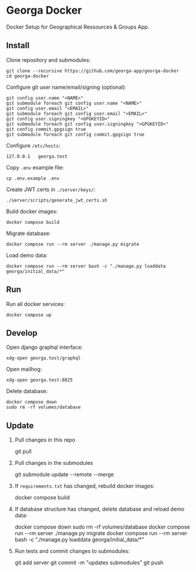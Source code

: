 # Georga Docker

Docker Setup for Geographical Ressources & Groups App.

## Install

Clone repository and submodules:

    git clone --recursive https://github.com/georga-app/georga-docker
    cd georga-docker

Configure git user name/email/signing (optional):

    git config user.name "<NAME>"
    git submodule foreach git config user.name "<NAME>"
    git config user.email "<EMAIL>"
    git submodule foreach git config user.email "<EMAIL>"
    git config user.signingkey "<GPGKEYID>"
    git submodule foreach git config user.signingkey "<GPGKEYID>"
    git config commit.gpgsign true
    git submodule foreach git config commit.gpgsign true

Configure `/etc/hosts`:

    127.0.0.1   georga.test

Copy `.env` example file:

    cp .env.example .env

Create JWT certs in `./server/keys/`:

    ./server/scripts/generate_jwt_certs.sh

Build docker images:

    docker compose build

Migrate database:

    docker compose run --rm server ./manage.py migrate

Load demo data:

    docker compose run --rm server bash -c "./manage.py loaddata georga/initial_data/*"

## Run

Run all docker services:

    docker compose up

## Develop

Open django graphql interface:

    xdg-open georga.test/graphql

Open mailhog:

    xdg-open georga.test:8025

Delete database:

    docker compose down
    sudo rm -rf volumes/database

## Update

1. Pull changes in this repo

      git pull

2. Pull changes in the submodules

      git submodule update --remote --merge

3. If `requirements.txt` has changed, rebuild docker images:

      docker compose build

4. If database structure has changed, delete database and reload demo data:

      docker compose down
      sudo rm -rf volumes/database
      docker compose run --rm server ./manage.py migrate
      docker compose run --rm server bash -c "./manage.py loaddata georga/initial_data/*"

5. Run tests and commit changes to submodules:

      git add server
      git commit -m "updates submodules"
      git push
